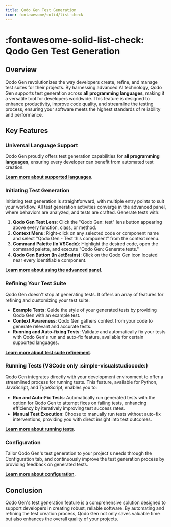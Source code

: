 ```yaml
---
title: Qodo Gen Test Generation
icon: fontawesome/solid/list-check
---
```


# :fontawesome-solid-list-check: Qodo Gen Test Generation 

## Overview
Qodo Gen revolutionizes the way developers create, refine, and manage test suites for their projects. By harnessing advanced AI technology, Qodo Gen supports test generation across **all programming languages**, making it a versatile tool for developers worldwide. This feature is designed to enhance productivity, improve code quality, and streamline the testing process, ensuring your software meets the highest standards of reliability and performance.

## Key Features

### Universal Language Support
Qodo Gen proudly offers test generation capabilities for **all programming languages**, ensuring every developer can benefit from automated test creation. 

**[Learn more about supported languages](./supported-languages.md).**

### Initiating Test Generation
Initiating test generation is straightforward, with multiple entry points to suit your workflow. All test generation activities converge in the advanced panel, where behaviors are analyzed, and tests are crafted.
Generate tests with:

1. **Qodo Gen Test Lens**: Click the "Qodo Gen: test" lens button appearing above every function, class, or method.
2. **Context Menu**: Right-click on any selected code or component name and select "Qodo Gen - Test this component" from the context menu.
3. **Command Palette (In VSCode)**: Highlight the desired code, open the command palette, and execute "Qodo Gen: Generate tests."
4. **Qodo Gen Button (In JetBrains)**: Click on the Qodo Gen icon located near every identifiable component.

**[Learn more about using the advanced panel](./how-to-use.md)**.

### Refining Your Test Suite

Qodo Gen doesn't stop at generating tests. It offers an array of features for refining and customizing your test suite:

- **Example Tests**: Guide the style of your generated tests by providing Qodo Gen with an example test.
- **Context Awareness**: Qodo Gen gathers context from your code to generate relevant and accurate tests.
- **Running and Auto-fixing Tests**: Validate and automatically fix your tests with Qodo Gen's run and auto-fix feature, available for certain supported languages.

**[Learn more about test suite refinement](./test-suite.md)**.

### Running Tests (VSCode only :simple-visualstudiocode:)
Qodo Gen integrates directly with your development environment to offer a streamlined process for running tests. This feature, available for Python, JavaScript, and TypeScript, enables you to:

- **Run and Auto-Fix Tests**: Automatically run generated tests with the option for Qodo Gen to attempt fixes on failing tests, enhancing efficiency by iteratively improving test success rates.
- **Manual Test Execution**: Choose to manually run tests without auto-fix interventions, providing you with direct insight into test outcomes.

**[Learn more about running tests](./running-tests.md)**.

### Configuration

Tailor Qodo Gen's test generation to your project's needs through the Configuration tab, and continuously improve the test generation process by providing feedback on generated tests.

**[Learn more about configuration](./configuration.md)**.

## Conclusion

Qodo Gen's test generation feature is a comprehensive solution designed to support developers in creating robust, reliable software. By automating and refining the test creation process, Qodo Gen not only saves valuable time but also enhances the overall quality of your projects.
